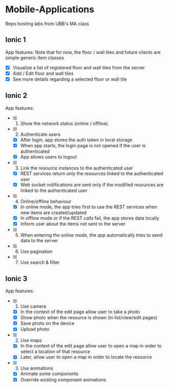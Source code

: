 # Mobile-Applications
Repo hosting labs from UBB's MA class

## Ionic 1
App features:
Note that for now, the floor / wall tiles and future clients are simple generic item classes
 - [x] Visualize a list of registered floor and wall tiles from the server
 - [x] Add / Edit floor and wall tiles
 - [x] See more details regarding a selected floor or wall tile

## Ionic 2
App features:
 - [x] 1. Show the network status (online / offline).
 - [x] 2. Authenticate users 
	- [x] After login, app stores the auth token in local storage
	- [x] When app starts, the login page is not opened if the user is authenticated
	- [x] App allows users to logout
 - [X] 3. Link the resource instances to the authenticated user
	- [X] REST services return only the resources linked to the authenticated user
	- [X] Web socket notifications are sent only if the modified resources are linked to the authenticated user
 - [X] 4. Online/offline behaviour
	- [X] In online mode, the app tries first to use the REST services when new items are created/updated
	- [X] In offline mode or if the REST calls fail, the app stores data locally
	- [X] Inform user about the items not sent to the server
 - [X] 5. When entering the online mode, the app automatically tries to send data to the server
 - [X] 6. Use pagination
 - [X] 7. Use search & filter
 
## Ionic 3
App features:
 - [x] 1. Use camera
	- [x] In the context of the edit page allow user to take a photo
	- [x] Show photo when the resource is shown (in list/view/edit pages)
	- [x] Save photo on the device
	- [x] Upload photo
 - [x] 2. Use maps
	- [x] In the context of the edit page allow user to open a map in order to select a location of that resource
	- [x] Later, allow user to open a map in order to locate the resource
 - [x] 3. Use animations
	- [x] Animate some components
	- [x] Override existing component animations
